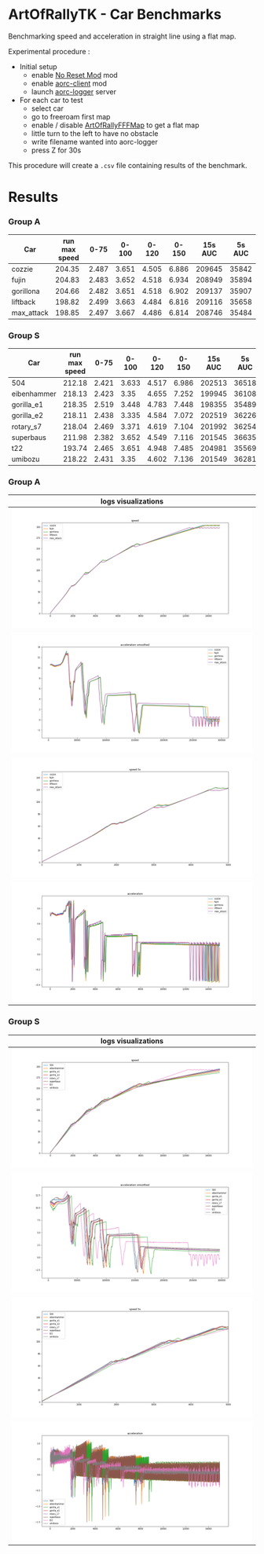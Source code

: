 # ArtOfRallyTK - Car Benchmarks

Benchmarking speed and acceleration in straight line using a flat map.

Experimental procedure :
* Initial setup
    * enable [No Reset Mod](https://www.nexusmods.com/artofrally/mods/5) mod
    * enable [aorc-client](https://github.com/Theaninova/aorc-client) mod
    * launch [aorc-logger](https://github.com/Cyril-Meyer/ArtOfRallyTK/tree/main/aorc-logger) server
* For each car to test
    * select car
    * go to freeroam first map
    * enable / disable [ArtOfRallyFFFMap](https://github.com/Cyril-Meyer/ArtOfRallyFFFMap)
    to get a flat map
    * little turn to the left to have no obstacle
    * write filename wanted into aorc-logger
    * press Z for 30s

This procedure will create a `.csv` file containing results of the benchmark.

# Results

### Group A
| Car           | run max speed | 0-75   | 0-100  | 0-120  | 0-150  | 15s AUC  | 5s AUC   |
|---------------|---------------|--------|--------|--------|--------|----------|----------|
|        cozzie |         204.35|   2.487|   3.651|   4.505|   6.886|    209645|     35842|
|         fujin |         204.83|   2.483|   3.652|   4.518|   6.934|    208949|     35894|
|     gorillona |         204.66|   2.482|   3.651|   4.518|   6.902|    209137|     35907|
|      liftback |         198.82|   2.499|   3.663|   4.484|   6.816|    209116|     35658|
|    max_attack |         198.85|   2.497|   3.667|   4.486|   6.814|    208746|     35484|

### Group S
| Car           | run max speed | 0-75   | 0-100  | 0-120  | 0-150  | 15s AUC  | 5s AUC   |
|---------------|---------------|--------|--------|--------|--------|----------|----------|
|           504 |         212.18|   2.421|   3.633|   4.517|   6.986|    202513|     36518|
|   eibenhammer |         218.13|   2.423|    3.35|   4.655|   7.252|    199945|     36108|
|    gorilla_e1 |         218.35|   2.519|   3.448|   4.783|   7.448|    198355|     35489|
|    gorilla_e2 |         218.11|   2.438|   3.335|   4.584|   7.072|    202519|     36226|
|     rotary_s7 |         218.04|   2.469|   3.371|   4.619|   7.104|    201992|     36254|
|     superbaus |         211.98|   2.382|   3.652|   4.549|   7.116|    201545|     36635|
|           t22 |         193.74|   2.465|   3.651|   4.948|   7.485|    204981|     35569|
|       umibozu |         218.22|   2.431|    3.35|   4.602|   7.136|    201549|     36281|


### Group A

| logs visualizations |
|---|
|![](logs_a/speed.png)|
|![](logs_a/acceleration_smoothed.png)|
|![](logs_a/speed_5s.png)|
|![](logs_a/acceleration.png)|

### Group S

| logs visualizations |
|---|
|![](logs_s/speed.png)|
|![](logs_s/acceleration_smoothed.png)|
|![](logs_s/speed_5s.png)|
|![](logs_s/acceleration.png)|
